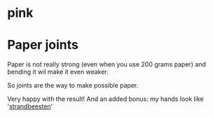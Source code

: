 # pink

# Paper joints

Paper is not really strong (even when you use 200 grams paper) and bending it wil make it even weaker.

So joints are the way to make possible paper.

Very happy with the result! And an added bonus: my hands look like '[strandbeesten](http://www.strandbeest.com/photos.php)'